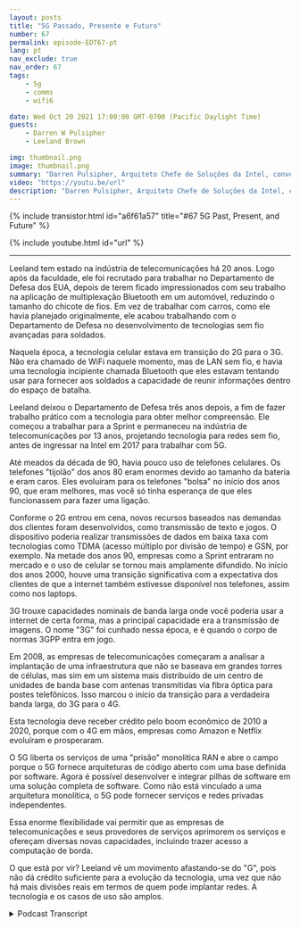 ```yaml
---
layout: posts
title: "5G Passado, Presente e Futuro"
number: 67
permalink: episode-EDT67-pt
lang: pt
nav_exclude: true
nav_order: 67
tags:
    - 5g
    - comms
    - wifi6

date: Wed Oct 20 2021 17:00:00 GMT-0700 (Pacific Daylight Time)
guests:
    - Darren W Pulsipher
    - Leeland Brown

img: thumbnail.png
image: thumbnail.png
summary: "Darren Pulsipher, Arquiteto Chefe de Soluções da Intel, conversa com Leeland Brown, Diretor Técnico de 5G da Intel Federal, sobre o passado, presente e futuro do 5G, com ênfase em seu uso pelo Departamento de Defesa. Parte 1 de 2."
video: "https://youtu.be/url"
description: "Darren Pulsipher, Arquiteto Chefe de Soluções da Intel, conversa com Leeland Brown, Diretor Técnico de 5G da Intel Federal, sobre o passado, presente e futuro do 5G, com ênfase em seu uso pelo Departamento de Defesa. Parte 1 de 2."
---
```


<div>
{% include transistor.html id="a6f61a57" title="#67 5G Past, Present, and Future" %}

{% include youtube.html id="url" %}
</div>

---

Leeland tem estado na indústria de telecomunicações há 20 anos. Logo após da faculdade, ele foi recrutado para trabalhar no Departamento de Defesa dos EUA, depois de terem ficado impressionados com seu trabalho na aplicação de multiplexação Bluetooth em um automóvel, reduzindo o tamanho do chicote de fios. Em vez de trabalhar com carros, como ele havia planejado originalmente, ele acabou trabalhando com o Departamento de Defesa no desenvolvimento de tecnologias sem fio avançadas para soldados.

Naquela época, a tecnologia celular estava em transição do 2G para o 3G. Não era chamado de WiFi naquele momento, mas de LAN sem fio, e havia uma tecnologia incipiente chamada Bluetooth que eles estavam tentando usar para fornecer aos soldados a capacidade de reunir informações dentro do espaço de batalha.

Leeland deixou o Departamento de Defesa três anos depois, a fim de fazer trabalho prático com a tecnologia para obter melhor compreensão. Ele começou a trabalhar para a Sprint e permaneceu na indústria de telecomunicações por 13 anos, projetando tecnologia para redes sem fio, antes de ingressar na Intel em 2017 para trabalhar com 5G.

Até meados da década de 90, havia pouco uso de telefones celulares. Os telefones "tijolão" dos anos 80 eram enormes devido ao tamanho da bateria e eram caros. Eles evoluíram para os telefones "bolsa" no início dos anos 90, que eram melhores, mas você só tinha esperança de que eles funcionassem para fazer uma ligação.

Conforme o 2G entrou em cena, novos recursos baseados nas demandas dos clientes foram desenvolvidos, como transmissão de texto e jogos. O dispositivo poderia realizar transmissões de dados em baixa taxa com tecnologias como TDMA (acesso múltiplo por divisão de tempo) e GSN, por exemplo. Na metade dos anos 90, empresas como a Sprint entraram no mercado e o uso de celular se tornou mais amplamente difundido. No início dos anos 2000, houve uma transição significativa com a expectativa dos clientes de que a internet também estivesse disponível nos telefones, assim como nos laptops.

3G trouxe capacidades nominais de banda larga onde você poderia usar a internet de certa forma, mas a principal capacidade era a transmissão de imagens. O nome "3G" foi cunhado nessa época, e é quando o corpo de normas 3GPP entra em jogo.

Em 2008, as empresas de telecomunicações começaram a analisar a implantação de uma infraestrutura que não se baseava em grandes torres de células, mas sim em um sistema mais distribuído de um centro de unidades de banda base com antenas transmitidas via fibra óptica para postes telefônicos. Isso marcou o início da transição para a verdadeira banda larga, do 3G para o 4G.

Esta tecnologia deve receber crédito pelo boom econômico de 2010 a 2020, porque com o 4G em mãos, empresas como Amazon e Netflix evoluíram e prosperaram.

O 5G liberta os serviços de uma "prisão" monolítica RAN e abre o campo porque o 5G fornece arquiteturas de código aberto com uma base definida por software. Agora é possível desenvolver e integrar pilhas de software em uma solução completa de software. Como não está vinculado a uma arquitetura monolítica, o 5G pode fornecer serviços e redes privadas independentes.

Essa enorme flexibilidade vai permitir que as empresas de telecomunicações e seus provedores de serviços aprimorem os serviços e ofereçam diversas novas capacidades, incluindo trazer acesso a computação de borda.

O que está por vir? Leeland vê um movimento afastando-se do "G", pois não dá crédito suficiente para a evolução da tecnologia, uma vez que não há mais divisões reais em termos de quem pode implantar redes. A tecnologia e os casos de uso são amplos.



<details>
<summary> Podcast Transcript </summary>

<p></p>

</details>
